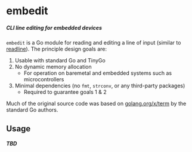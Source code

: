 # embedit
##### CLI line editing for embedded devices

`embedit` is a Go module for reading and editing a line of input (similar to [readline](https://en.wikipedia.org/wiki/GNU_Readline)). The principle design goals are:
1. Usable with standard Go and TinyGo
2. No dynamic memory allocation
   - For operation on baremetal and embedded systems such as microcontrollers
3. Minimal dependencies (no `fmt`, `strconv`, or any third-party packages)
   - Required to guarantee goals 1 & 2

Much of the original source code was based on [golang.org/x/term](https://cs.opensource.google/go/x/term) by the standard Go authors.

## Usage
##### TBD
